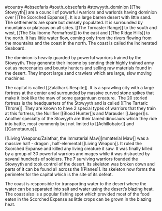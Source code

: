 #country #obseofaris #south_obseofaris #stowyyth_dominion
[[The Stowyyth]] are a council of powerful warriors and warlords having dominion over [[The Scorched Expanse]]. It is a large barren desert with little sand. The settlements are spare but densely populated. It is surrounded by mountains or plateaus on all sides. [[The Torcaster Range]] to the south and west, [[The Skullborne Permafrost]] to the east and [[The Ridge Hills]] to the north. It has little water flow, coming only from the rivers flowing from the mountains and the coast in the north. The coast is called the Incinerated Seaboard.

The dominion is heavily guarded by powerful warriors trained by the Stowyyth. They generate their income by sending their highly trained army out as mercenaries and bounty hunters and selling raw materials found in the desert. They import large sand crawlers which are large, slow moving machines.

The capital is called [[Zalathar’s Respite]]. It is a sprawling city with a large fortress at the center and surrounded by massive curved stone spikes that make it look like the maw of some gargantuan creature.  The 20 storied fortress is the headquarters of the Stowyyth and is called [[The Tartaric Throne]]. They are known to have 2 special types of warriors that they train at this fortress, the Nullifier [[Blood Hunter]]s and Marauder [[Jaeger]]s. Another specialty of the Stowyyth are their tamed dinosaurs which they ride into battle, most commonly but not limited to [[Achillobator]] and [[Carnotaurus]]. 

[[Living Weapons/Zalathar, the Immaterial Maw]]mmaterial Maw]] was a massive half - dragon , half-elemental [[Living Weapon]]. It ruled the Scorched Expanse and killed any living creature it saw. It was finally killed by a group of 30 powerful warriors and mages while it was distracted by several hundreds of soldiers. The 7 surviving warriors founded the Stowyyth and took control of the desert. Its skeleton was broken down and parts of it can be found all across the [[Planes]]. Its skeleton now forms the perimeter for the capital which is the site of its defeat.

The coast is responsible for transporting water to the desert where the water can be separated into salt and water using the desert’s blazing heat. The coast also is a popular fishing spot which provided most of the food eaten in the Scorched Expanse as little crops can be grown in the blazing heat.